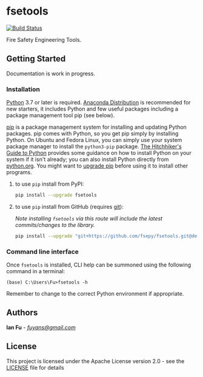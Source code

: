 # fsetools

[![Build Status](https://travis-ci.com/fsepy/fsetools.svg?branch=master)](https://travis-ci.com/fsepy/fsetools)

Fire Safety Engineering Tools.

## Getting Started

Documentation is work in progress.

### Installation

[Python](https://www.python.org/downloads/) 3.7 or later is required. [Anaconda Distribution](https://www.anaconda.com/distribution/#download-section) is recommended for new starters, it includes Python and few useful packages including a package management tool pip (see below).

[pip](https://pypi.org/) is a package management system for installing and updating Python packages. pip comes with Python, so you get pip simply by installing Python. On Ubuntu and Fedora Linux, you can simply use your system package manager to install the `python3-pip` package. [The Hitchhiker's Guide to Python](https://docs.python-guide.org/starting/installation/) provides some guidance on how to install Python on your system if it isn't already; you can also install Python directly from [python.org](https://www.python.org/getit/). You might want to [upgrade pip](https://pip.pypa.io/en/stable/installing/) before using it to install other programs.

1. to use `pip` install from PyPI:

    ```sh
    pip install --upgrade fsetools
    ```

2. to use `pip` install from GitHub (requires [git](https://git-scm.com/downloads)):  

    *Note installing `fsetools` via this route will include the latest commits/changes to the library.*  

    ```sh
    pip install --upgrade "git+https://github.com/fsepy/fsetools.git@dev"
    ```


### Command line interface

Once `fsetools` is installed, CLI help can be summoned using the following command in a terminal:

```shell
(base) C:\Users\Fu>fsetools -h
```

Remember to change to the correct Python environment if appropriate.

## Authors

**Ian Fu** - *fuyans@gmail.com*

## License

This project is licensed under the Apache License version 2.0 - see the [LICENSE](LICENSE) file for details
